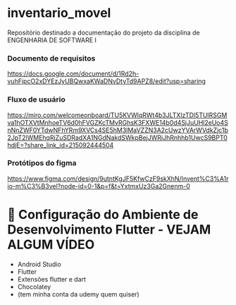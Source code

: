 # inventario_movel
Repositório destinado a documentação do projeto da disciplina de ENGENHARIA DE SOFTWARE I


### Documento de requisitos
https://docs.google.com/document/d/1Rd2h-vuhFjpcO2xDYEzJyUBQwxaKWaDNvDtyTd9APZ8/edit?usp=sharing

### Fluxo de usuário
https://miro.com/welcomeonboard/TU5KVWlqRWt4b3JLTXlzTDl5TUlRSGMva1hOTXVtMnhoeTV6d0hFVGZKcTMvRGhsK3FXWE14b0d4SjJuUHl2eUo4SnNnZWF0YTdwNFhYRm9XVCs4SE5hM3lMaVZZN3A2cUwzYVArWVdkZjc1b2JpT2lWMEhqRjZuSDRadXA1NGdNakdSWkpBejJWRjJhRnhhb1UwcS9BPT0hdjE=?share_link_id=215092444504

### Protótipos do figma
https://www.figma.com/design/9utntKgJF5KfwCzF9skXhN/Invent%C3%A1rio-m%C3%B3vel?node-id=0-1&p=f&t=YxtmxUz3Ga2Gnenm-0

# 📱 Configuração do Ambiente de Desenvolvimento Flutter - VEJAM ALGUM VÍDEO

- Android Studio
- Flutter
- Extensões flutter e dart
- Chocolatey
- (tem minha conta da udemy quem quiser)
